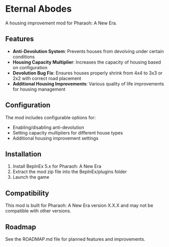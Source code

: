 # Eternal Abodes

A housing improvement mod for Pharaoh: A New Era.

## Features

- **Anti-Devolution System**: Prevents houses from devolving under certain conditions
- **Housing Capacity Multiplier**: Increases the capacity of housing based on configuration
- **Devolution Bug Fix**: Ensures houses properly shrink from 4x4 to 3x3 or 2x2 with correct road placement
- **Additional Housing Improvements**: Various quality of life improvements for housing management

## Configuration

The mod includes configurable options for:
- Enabling/disabling anti-devolution
- Setting capacity multipliers for different house types
- Additional housing improvement settings

## Installation

1. Install BepInEx 5.x for Pharaoh: A New Era
2. Extract the mod zip file into the BepInEx/plugins folder
3. Launch the game

## Compatibility

This mod is built for Pharaoh: A New Era version X.X.X and may not be compatible with other versions.

## Roadmap

See the ROADMAP.md file for planned features and improvements.

